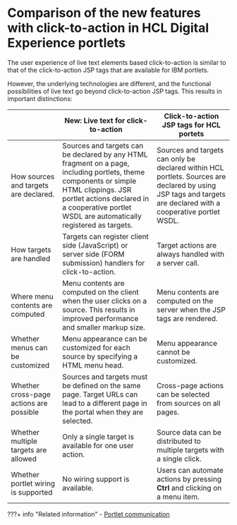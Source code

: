 # Comparison of the new features with click-to-action in HCL Digital Experience portlets

The user experience of live text elements based click-to-action is similar to that of the click-to-action JSP tags that are available for IBM portlets.

However, the underlying technologies are different, and the functional possibilities of live text go beyond click-to-action JSP tags. This results in important distinctions:

| |New: Live text for click-to-action|Click-to-action JSP tags for HCL portets|
|--|----------------------------------|----------------------------------------|
|How sources and targets are declared.|Sources and targets can be declared by any HTML fragment on a page, including portlets, theme components or simple HTML clippings. JSR portlet actions declared in a cooperative portlet WSDL are automatically registered as targets.|Sources and targets can only be declared within HCL portlets. Sources are declared by using JSP tags and targets are declared with a cooperative portlet WSDL.|
|How targets are handled|Targets can register client side \(JavaScript\) or server side \(FORM submission\) handlers for click-to-action.|Target actions are always handled with a server call.|
|Where menu contents are computed|Menu contents are computed on the client when the user clicks on a source. This results in improved performance and smaller markup size.|Menu contents are computed on the server when the JSP tags are rendered.|
|Whether menus can be customized|Menu appearance can be customized for each source by specifying a HTML menu head.|Menu appearance cannot be customized.|
|Whether cross-page actions are possible|Sources and targets must be defined on the same page. Target URLs can lead to a different page in the portal when they are selected.|Cross-page actions can be selected from sources on all pages.|
|Whether multiple targets are allowed|Only a single target is available for one user action.|Source data can be distributed to multiple targets with a single click.|
|Whether portlet wiring is supported|No wiring support is available.|Users can automate actions by pressing **Ctrl** and clicking on a menu item.|


???+ info "Related information"
    - [Portlet communication](../../portlet_communication/index.md)

